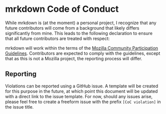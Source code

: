 # mrkdown Code of Conduct

While mrkdown is (at the moment) a personal project, I recognize that any
future contributors will come from a background that likely differs
significantly from mine. This leads to the following declaration to ensure that
all future contributors are treated with respect:

mrkdown will work within the terms of the
[Mozilla Community Participation Guidelines](https://www.mozilla.org/en-US/about/governance/policies/participation/).
Contributors are expected to comply with the guidelines, except that as this is
not a Mozilla project, the reporting process will differ.

## Reporting

Violations can be reported using a GitHub issue. A template will be created for
this purpose in the future, at which point this document will be updated with a
direct link to the issue template. For now, should any issues arise, please
feel free to create a freeform issue with the prefix `[CoC violation]` in the
issue title.
